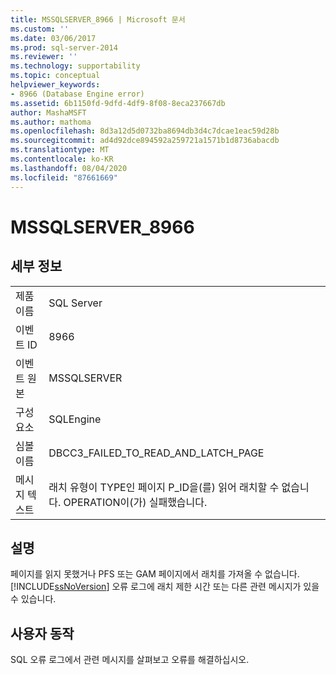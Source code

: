 ```yaml
---
title: MSSQLSERVER_8966 | Microsoft 문서
ms.custom: ''
ms.date: 03/06/2017
ms.prod: sql-server-2014
ms.reviewer: ''
ms.technology: supportability
ms.topic: conceptual
helpviewer_keywords:
- 8966 (Database Engine error)
ms.assetid: 6b1150fd-9dfd-4df9-8f08-8eca237667db
author: MashaMSFT
ms.author: mathoma
ms.openlocfilehash: 8d3a12d5d0732ba8694db3d4c7dcae1eac59d28b
ms.sourcegitcommit: ad4d92dce894592a259721a1571b1d8736abacdb
ms.translationtype: MT
ms.contentlocale: ko-KR
ms.lasthandoff: 08/04/2020
ms.locfileid: "87661669"
---
```

# <a name="mssqlserver_8966"></a>MSSQLSERVER_8966
    
## <a name="details"></a>세부 정보  
  
|||  
|-|-|  
|제품 이름|SQL Server|  
|이벤트 ID|8966|  
|이벤트 원본|MSSQLSERVER|  
|구성 요소|SQLEngine|  
|심볼 이름|DBCC3_FAILED_TO_READ_AND_LATCH_PAGE|  
|메시지 텍스트|래치 유형이 TYPE인 페이지 P_ID을(를) 읽어 래치할 수 없습니다. OPERATION이(가) 실패했습니다.|  
  
## <a name="explanation"></a>설명  
 페이지를 읽지 못했거나 PFS 또는 GAM 페이지에서 래치를 가져올 수 없습니다. [!INCLUDE[ssNoVersion](../../includes/ssnoversion-md.md)] 오류 로그에 래치 제한 시간 또는 다른 관련 메시지가 있을 수 있습니다.  
  
## <a name="user-action"></a>사용자 동작  
 SQL 오류 로그에서 관련 메시지를 살펴보고 오류를 해결하십시오.  
  
  
